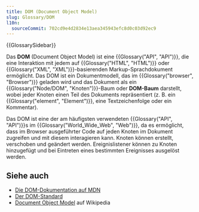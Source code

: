 ```yaml
---
title: DOM (Document Object Model)
slug: Glossary/DOM
l10n:
  sourceCommit: 702cd9e4d2834e13aea345943efc8d0c03d92ec9
---
```


{{GlossarySidebar}}

Das **DOM** (Document Object Model) ist eine {{Glossary("API", "API")}}, die eine Interaktion mit jedem auf {{Glossary("HTML", "HTML")}} oder {{Glossary("XML", "XML")}}-basierenden Markup-Sprachdokument ermöglicht. Das DOM ist ein Dokumentmodell, das im {{Glossary("browser", "Browser")}} geladen wird und das Dokument als ein {{Glossary("Node/DOM", "Knoten")}}-Baum oder **DOM-Baum** darstellt, wobei jeder Knoten einen Teil des Dokuments repräsentiert (z. B. ein {{Glossary("element", "Element")}}, eine Textzeichenfolge oder ein Kommentar).

Das DOM ist eine der am häufigsten verwendeten {{Glossary("API", "API")}}s im {{Glossary("World_Wide_Web", "Web")}}, da es ermöglicht, dass im Browser ausgeführter Code auf jeden Knoten im Dokument zugreifen und mit diesem interagieren kann. Knoten können erstellt, verschoben und geändert werden. Ereignislistener können zu Knoten hinzugefügt und bei Eintreten eines bestimmten Ereignisses ausgelöst werden.

## Siehe auch

- [Die DOM-Dokumentation auf MDN](/de/docs/Web/API/Document_Object_Model)
- [Der DOM-Standard](https://dom.spec.whatwg.org/)
- [Document Object Model](https://en.wikipedia.org/wiki/Document_Object_Model) auf Wikipedia
